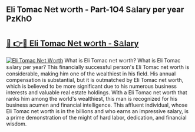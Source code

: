 ## Eli Tomac N𝚎t w𝚘rth - Part-1O4 S𝚊lary per year PzKhO

# <h2><a href="http://gc5774n.nevu.top/?p=Eli+Tomac">🔗 👉🔴 Eli Tomac N𝚎t w𝚘rth - S𝚊lary</a></h2>

[![Eli Tomac N𝚎t W𝚘rth](https://i.imgur.com/Oavwk0R.jpeg)](http://gc5774n.nevu.top/?p=Eli+Tomac)
What is Eli Tomac n𝚎t w𝚘rth? What is Eli Tomac s𝚊lary per year?
This financially successful person's Eli Tomac net worth is considerable, making him one of the wealthiest in his field. His annual compensation is substantial, but it is outmatched by Eli Tomac net worth, which is believed to be more significant due to his numerous business interests and valuable real estate holdings. With a Eli Tomac net worth that ranks him among the world's wealthiest, this man is recognized for his business acumen and financial intelligence. This affluent individual, whose Eli Tomac net worth is in the billions and who earns an impressive salary, is a prime demonstration of the might of hard labor, dedication, and financial wisdom.
